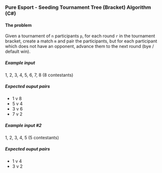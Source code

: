 ### Pure Esport - Seeding Tournament Tree (Bracket) Algorithm (C#)

#### The problem
Given a tournament of ```n``` participants ```p```, for each round ```r``` in the tournament bracket, create a match ```m``` and pair the participants, but for each participant which does not have an opponent, advance them to the next round (bye / default win).

##### Example input
1, 2, 3, 4, 5, 6, 7, 8 (8 contestants)

##### Expected ouput pairs
* 1 v 8
* 5 v 4
* 3 v 6
* 7 v 2

##### Example input #2
1, 2, 3, 4, 5 (5 contestants)

##### Expected ouput pairs
* 1 v 4
* 3 v 2
